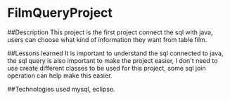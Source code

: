 # FilmQueryProject
##Description
This project is the first project connect the sql with java, users can choose what kind of information 
they want from table film.

##Lessons learned
It is important to understand the sql connected to java, the sql query is also important to make the project easier, I don't need to use create different classes to be used for this project, some sql join operation can help make this easier.

##Technologies used
mysql, eclipse.